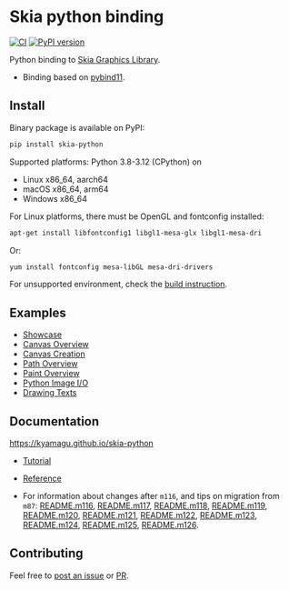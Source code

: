 # Skia python binding

[![CI](https://github.com/kyamagu/skia-python/actions/workflows/ci.yml/badge.svg)](https://github.com/kyamagu/skia-python/actions/workflows/ci.yml)
[![PyPI version](https://badge.fury.io/py/skia-python.svg)](https://badge.fury.io/py/skia-python)

Python binding to [Skia Graphics Library](https://skia.org/).

- Binding based on [pybind11](https://github.com/pybind/pybind11).

## Install

Binary package is available on PyPI:

```bash
pip install skia-python
```

Supported platforms: Python 3.8-3.12 (CPython) on

- Linux x86_64, aarch64
- macOS x86_64, arm64
- Windows x86_64

For Linux platforms, there must be OpenGL and fontconfig installed:

```bash
apt-get install libfontconfig1 libgl1-mesa-glx libgl1-mesa-dri
```

Or:

```bash
yum install fontconfig mesa-libGL mesa-dri-drivers
```

For unsupported environment, check the [build instruction](https://kyamagu.github.io/skia-python/install.html).

## Examples

- [Showcase](https://github.com/kyamagu/skia-python/blob/main/notebooks/Showcase.ipynb)
- [Canvas Overview](https://github.com/kyamagu/skia-python/blob/main/notebooks/Canvas-Overview.ipynb)
- [Canvas Creation](https://github.com/kyamagu/skia-python/blob/main/notebooks/Canvas-Creation.ipynb)
- [Path Overview](https://github.com/kyamagu/skia-python/blob/main/notebooks/Path-Overview.ipynb)
- [Paint Overview](https://github.com/kyamagu/skia-python/blob/main/notebooks/Paint-Overview.ipynb)
- [Python Image I/O](https://github.com/kyamagu/skia-python/blob/main/notebooks/Python-Image-IO.ipynb)
- [Drawing Texts](https://github.com/kyamagu/skia-python/blob/main/notebooks/Drawing-Texts.ipynb)

## Documentation

https://kyamagu.github.io/skia-python

- [Tutorial](https://kyamagu.github.io/skia-python/tutorial/)
- [Reference](https://kyamagu.github.io/skia-python/reference.html)

- For information about changes after `m116`, and tips on migration from `m87`: [README.m116](relnotes/README.m116.md),
  [README.m117](relnotes/README.m117.md), [README.m118](relnotes/README.m118.md), [README.m119](relnotes/README.m119.md),
  [README.m120](relnotes/README.m120.md), [README.m121](relnotes/README.m121.md), [README.m122](relnotes/README.m122.md),
  [README.m123](relnotes/README.m123.md), [README.m124](relnotes/README.m124.md), [README.m125](relnotes/README.m125.md),
  [README.m126](relnotes/README.m126.md).

## Contributing

Feel free to [post an issue](https://github.com/kyamagu/skia-python/issues) or [PR](https://github.com/kyamagu/skia-python/pulls).
